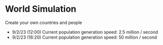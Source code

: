 # World Simulation

Create your own countries and people

- 9/2/23 (12:00) Current population generation speed: 2.5 million / second
- 9/2/23 (16:20) Current population generation speed: 50 million / second